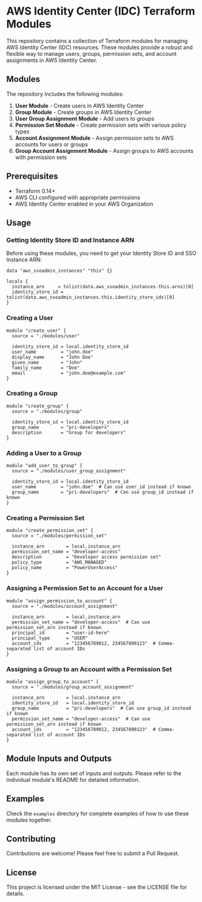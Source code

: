 # AWS Identity Center (IDC) Terraform Modules

This repository contains a collection of Terraform modules for managing AWS Identity Center (IDC) resources. These modules provide a robust and flexible way to manage users, groups, permission sets, and account assignments in AWS Identity Center.

## Modules

The repository includes the following modules:

1. **User Module** - Create users in AWS Identity Center
2. **Group Module** - Create groups in AWS Identity Center
3. **User Group Assignment Module** - Add users to groups
4. **Permission Set Module** - Create permission sets with various policy types
5. **Account Assignment Module** - Assign permission sets to AWS accounts for users or groups
6. **Group Account Assignment Module** - Assign groups to AWS accounts with permission sets

## Prerequisites

- Terraform 0.14+
- AWS CLI configured with appropriate permissions
- AWS Identity Center enabled in your AWS Organization

## Usage

### Getting Identity Store ID and Instance ARN

Before using these modules, you need to get your Identity Store ID and SSO Instance ARN:

```hcl
data "aws_ssoadmin_instances" "this" {}

locals {
  instance_arn     = tolist(data.aws_ssoadmin_instances.this.arns)[0]
  identity_store_id = tolist(data.aws_ssoadmin_instances.this.identity_store_ids)[0]
}
```

### Creating a User

```hcl
module "create_user" {
  source = "./modules/user"

  identity_store_id = local.identity_store_id
  user_name         = "john.doe"
  display_name      = "John Doe"
  given_name        = "John"
  family_name       = "Doe"
  email             = "john.doe@example.com"
}
```

### Creating a Group

```hcl
module "create_group" {
  source = "./modules/group"

  identity_store_id = local.identity_store_id
  group_name        = "pri-developers"
  description       = "Group for developers"
}
```

### Adding a User to a Group

```hcl
module "add_user_to_group" {
  source = "./modules/user_group_assignment"

  identity_store_id = local.identity_store_id
  user_name         = "john.doe"  # Can use user_id instead if known
  group_name        = "pri-developers"  # Can use group_id instead if known
}
```

### Creating a Permission Set

```hcl
module "create_permission_set" {
  source = "./modules/permission_set"

  instance_arn        = local.instance_arn
  permission_set_name = "developer-access"
  description         = "Developer access permission set"
  policy_type         = "AWS_MANAGED"
  policy_name         = "PowerUserAccess"
}
```

### Assigning a Permission Set to an Account for a User

```hcl
module "assign_permission_to_account" {
  source = "./modules/account_assignment"

  instance_arn        = local.instance_arn
  permission_set_name = "developer-access"  # Can use permission_set_arn instead if known
  principal_id        = "user-id-here"
  principal_type      = "USER"
  account_ids         = "123456789012, 234567890123"  # Comma-separated list of account IDs
}
```

### Assigning a Group to an Account with a Permission Set

```hcl
module "assign_group_to_account" {
  source = "./modules/group_account_assignment"

  instance_arn        = local.instance_arn
  identity_store_id   = local.identity_store_id
  group_name          = "pri-developers"  # Can use group_id instead if known
  permission_set_name = "developer-access"  # Can use permission_set_arn instead if known
  account_ids         = "123456789012, 234567890123"  # Comma-separated list of account IDs
}
```

## Module Inputs and Outputs

Each module has its own set of inputs and outputs. Please refer to the individual module's README for detailed information.

## Examples

Check the `examples` directory for complete examples of how to use these modules together.

## Contributing

Contributions are welcome! Please feel free to submit a Pull Request.

## License

This project is licensed under the MIT License - see the LICENSE file for details.
